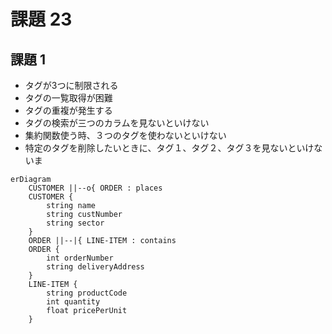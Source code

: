 # 課題 23

## 課題 1

- タグが3つに制限される
- タグの一覧取得が困難
- タグの重複が発生する
- タグの検索が三つのカラムを見ないといけない
- 集約関数使う時、３つのタグを使わないといけない
- 特定のタグを削除したいときに、タグ１、タグ２、タグ３を見ないといけないま

```mermaid
erDiagram
    CUSTOMER ||--o{ ORDER : places
    CUSTOMER {
        string name
        string custNumber
        string sector
    }
    ORDER ||--|{ LINE-ITEM : contains
    ORDER {
        int orderNumber
        string deliveryAddress
    }
    LINE-ITEM {
        string productCode
        int quantity
        float pricePerUnit
    }
```
